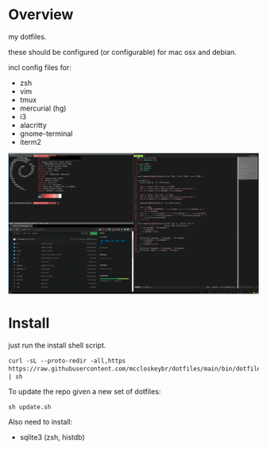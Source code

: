 # Overview

my dotfiles.

these should be configured (or configurable) for mac osx and debian.

incl config files for:

*   zsh
*   vim
*   tmux
*   mercurial (hg)
*   i3
*   alacritty
*   gnome-terminal
*   iterm2

![example](/screenshot.png)

# Install

just run the install shell script.

```
curl -sL --proto-redir -all,https https://raw.githubusercontent.com/mccloskeybr/dotfiles/main/bin/dotfiles_install.sh | sh
```

To update the repo given a new set of dotfiles:

```
sh update.sh
```

Also need to install:

*   sqlite3 (zsh, histdb)
